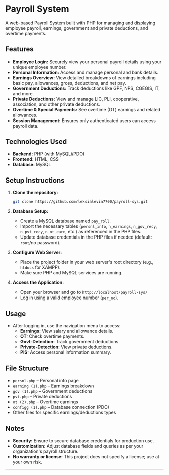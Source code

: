 # Payroll System

A web-based Payroll System built with PHP for managing and displaying employee payroll, earnings, government and private deductions, and overtime payments.

## Features

- **Employee Login:** Securely view your personal payroll details using your unique employee number.
- **Personal Information:** Access and manage personal and bank details.
- **Earnings Overview:** View detailed breakdowns of earnings including basic pay, allowances, gross, deductions, and net pay.
- **Government Deductions:** Track deductions like GPF, NPS, CGEGIS, IT, and more.
- **Private Deductions:** View and manage LIC, PLI, cooperative, association, and other private deductions.
- **Overtime & Special Payments:** See overtime (OT) earnings and related allowances.
- **Session Management:** Ensures only authenticated users can access payroll data.

## Technologies Used

- **Backend:** PHP (with MySQLi/PDO)
- **Frontend:** HTML, CSS
- **Database:** MySQL

## Setup Instructions

1. **Clone the repository:**
    ```bash
    git clone https://github.com/leksialevin7700/payroll-sys.git
    ```

2. **Database Setup:**
    - Create a MySQL database named `pay_roll`.
    - Import the necessary tables (`persnl_info`, `n_earnings`, `n_gov_recy`, `n_pvt_recy`, `n_ot_earn`, etc.) as referenced in the PHP files.
    - Update database credentials in the PHP files if needed (default: `root`/no password).

3. **Configure Web Server:**
    - Place the project folder in your web server's root directory (e.g., `htdocs` for XAMPP).
    - Make sure PHP and MySQL services are running.

4. **Access the Application:**
    - Open your browser and go to `http://localhost/payroll-sys/`
    - Log in using a valid employee number (`per_no`).

## Usage

- After logging in, use the navigation menu to access:
    - **Earnings:** View salary and allowance details.
    - **OT:** Check overtime payments.
    - **Govt-Detection:** Track government deductions.
    - **Private-Detection:** View private deductions.
    - **PIS:** Access personal information summary.

## File Structure

- `persnl.php` – Personal info page
- `earning (1).php` – Earnings breakdown
- `gov (1).php` – Government deductions
- `pvt.php` – Private deductions
- `ot (2).php` – Overtime earnings
- `configg (1).php` – Database connection (PDO)
- Other files for specific earnings/deductions types

## Notes

- **Security:** Ensure to secure database credentials for production use.
- **Customization:** Adjust database fields and queries as per your organization's payroll structure.
- **No warranty or license:** This project does not specify a license; use at your own risk.

---
